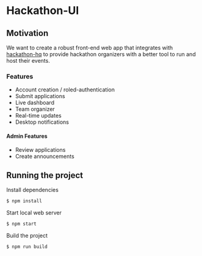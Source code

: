 # Hackathon-UI

## Motivation
We want to create a robust front-end web app that integrates with [hackathon-hq](http://github.com/deserthacks/hackathon-ui) to provide hackathon organizers with a better tool to run and host their events.

### Features
- Account creation / roled-authentication
- Submit applications
- Live dashboard
- Team organizer
- Real-time updates
- Desktop notifications

#### Admin Features
- Review applications
- Create announcements

## Running the project

Install dependencies
```bash
$ npm install
```
Start local web server
```bash
$ npm start
```
Build the project
```bash
$ npm run build
```
